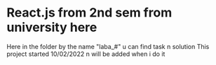 # React.js from 2nd sem from university here
Here in the folder by the name "laba_#" u can find task n solution This project started 10/02/2022 n will be added when i do it
